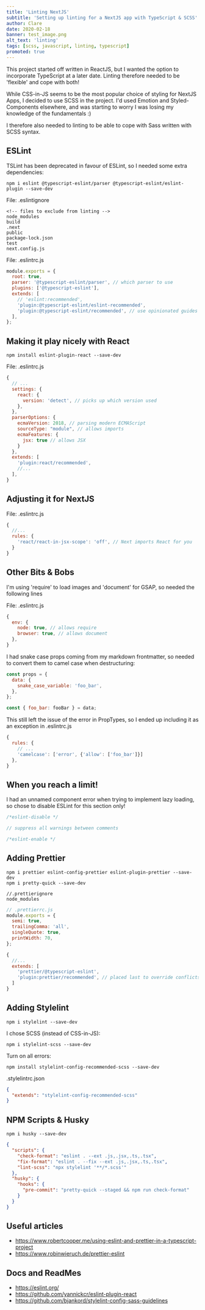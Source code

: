 ```yaml
---
title: 'Linting NextJS'
subtitle: 'Setting up linting for a NextJS app with TypeScript & SCSS'
author: Clare
date: 2020-02-18
banner: test_image.png
alt_text: 'linting'
tags: [scss, javascript, linting, typescript]
promoted: true
---
```


This project started off written in ReactJS, but I wanted the option to incorporate TypeScript at a later date. Linting therefore needed to be 'flexible' and cope with both!

While CSS-in-JS seems to be the most popular choice of styling for NextJS Apps, I decided to use SCSS in the project. I'd used Emotion and Styled-Components elsewhere, and was starting to worry I was losing my knowledge of the fundamentals :)

I therefore also needed to linting to be able to cope with Sass written with SCSS syntax.

## ESLint

TSLint has been deprecated in favour of ESLint, so I needed some extra dependencies:

```
npm i eslint @typescript-eslint/parser @typescript-eslint/eslint-plugin --save-dev
```

File: .eslintignore

```
<!-- files to exclude from linting -->
node_modules
build
.next
public
package-lock.json
test
next.config.js
```

File: .eslintrc.js

```javascript
module.exports = {
  root: true,
  parser: '@typescript-eslint/parser', // which parser to use
  plugins: ['@typescript-eslint'],
  extends: [
    // 'eslint:recommended',
    'plugin:@typescript-eslint/eslint-recommended',
    'plugin:@typescript-eslint/recommended', // use opinionated guides
  ],
};
```

## Making it play nicely with React

```
npm install eslint-plugin-react --save-dev
```

File: .eslintrc.js

```javascript
{
  // ...
  settings: {
    react: {
      version: 'detect', // picks up which version used
    },
  },
  parserOptions: {
    ecmaVersion: 2018, // parsing modern ECMAScript
    sourceType: "module", // allows imports
    ecmaFeatures: {
      jsx: true // allows JSX
    }
  },
  extends: [
    'plugin:react/recommended',
    //...
  ],
}
```

## Adjusting it for NextJS

File: .eslintrc.js

```javascript
{
  //...
  rules: {
    'react/react-in-jsx-scope': 'off', // Next imports React for you
  }
}
```

## Other Bits & Bobs

I'm using 'require' to load images and 'document' for GSAP, so needed the following lines

File: .eslintrc.js

```javascript
{
  env: {
    node: true, // allows require
    browser: true, // allows document
  },
}
```

I had snake case props coming from my markdown frontmatter, so needed to convert them to camel case when destructuring:

```javascript
const props = {
  data: {
    snake_case_variable: 'foo_bar',
  },
};

const { foo_bar: fooBar } = data;
```

This still left the issue of the error in PropTypes, so I ended up including it as an exception in .eslintrc.js

```javascript
{
  rules: {
    // ...
    'camelcase': ['error', {'allow': ['foo_bar']}]
  },
}
```

## When you reach a limit!

I had an unnamed component error when trying to implement lazy loading, so chose to disable ESLint for this section only!

```javascript
/*eslint-disable */

// suppress all warnings between comments

/*eslint-enable */
```

## Adding Prettier

```
npm i prettier eslint-config-prettier eslint-plugin-prettier --save-dev
npm i pretty-quick --save-dev
```

```
//.prettierignore
node_modules
```

```javascript
// .prettierrc.js
module.exports = {
  semi: true,
  trailingComma: 'all',
  singleQuote: true,
  printWidth: 70,
};
```

```javascript
{
  //...
  extends: [
    'prettier/@typescript-eslint',
    'plugin:prettier/recommended', // placed last to override conflicts
  ]
}
```

## Adding Stylelint

```
npm i stylelint --save-dev
```

I chose SCSS (instead of CSS-in-JS):

```
npm i stylelint-scss --save-dev
```

Turn on all errors:

```
npm install stylelint-config-recommended-scss --save-dev
```

.stylelintrc.json

```json
{
  "extends": "stylelint-config-recommended-scss"
}
```

## NPM Scripts & Husky

```
npm i husky --save-dev
```

```json
{
  "scripts": {
    "check-format": "eslint . --ext .js,.jsx,.ts,.tsx",
    "fix-format": "eslint . --fix --ext .js,.jsx,.ts,.tsx",
    "lint-scss": "npx stylelint '**/*.scss'"
  },
  "husky": {
    "hooks": {
      "pre-commit": "pretty-quick --staged && npm run check-format"
    }
  }
}
```

## Useful articles

- https://www.robertcooper.me/using-eslint-and-prettier-in-a-typescript-project
- https://www.robinwieruch.de/prettier-eslint

## Docs and ReadMes

- https://eslint.org/
- https://github.com/yannickcr/eslint-plugin-react
- https://github.com/bjankord/stylelint-config-sass-guidelines
